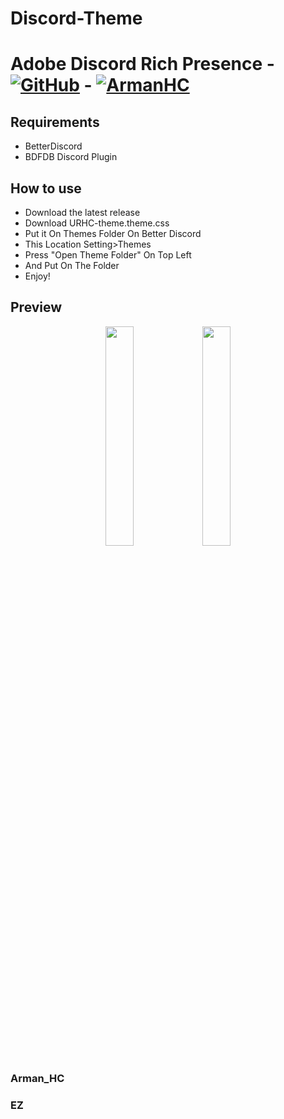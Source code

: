 # Discord-Theme
# Adobe Discord Rich Presence - [![GitHub][github-logo]][github-url] - [![ArmanHC][tlg-logo]][teleg-url]

## Requirements

- BetterDiscord
- BDFDB Discord Plugin

## How to use

- Download the latest release
- Download URHC-theme.theme.css
- Put it On Themes Folder On Better Discord 
- This Location Setting>Themes
- Press "Open Theme Folder" On Top Left
- And Put On The Folder
- Enjoy!


[github-logo]: https://img.shields.io/static/v1?label=GitHub&message=Arman2122&style=flat&logo=github&color=black
[github-url]: https://github.com/Arman2122
[tlg-logo]: https://img.shields.io/badge/Telegram-ArmanHC-blue
[teleg-url]: https://t.me/Arman_HC


## Preview

<div align="center">
   <img src="https://cdn.discordapp.com/attachments/764385317145804811/811548056431886386/SPOILER_unknown.png" width="30%" />
   <img src="https://cdn.discordapp.com/attachments/764385317145804811/811522153224208394/unknown.png" width="30%" />
</div>


### Arman_HC
### EZ
